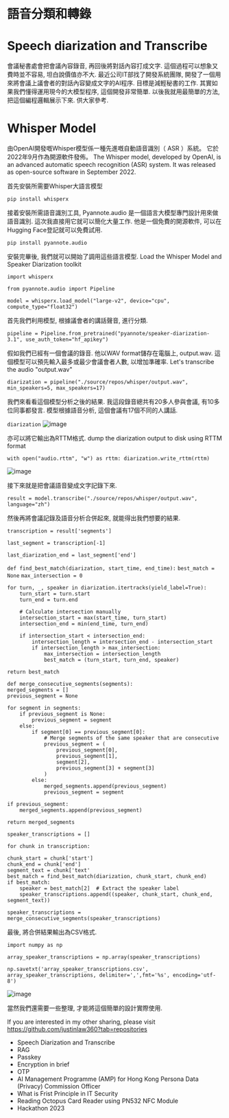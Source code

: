 # 語音分類和轉錄 
# Speech diarization and Transcribe

會議秘書處會把會議內容錄音, 再回後將對話內容打成文字. 這個過程可以想象又費時並不容易, 坦白說價值亦不大.  最近公司IT部找了開發系統團隊, 開發了一個用來將會議上議會者的對話內容變成文字的AI程序. 目標是減輕秘書的工作.
其實如果我們懂得運用現今的大模型程序, 這個開發非常簡單. 以後我就用最簡單的方法, 把這個編程邏輯展示下來. 供大家參考. 

# Whisper Model
由OpenAI開發嘅Whisper模型係一種先進嘅自動語音識別（ ASR ）系統。 它於2022年9月作為開源軟件發佈。
The Whisper model, developed by OpenAI, is an advanced automatic speech recognition (ASR) system. It was released as open-source software in September 2022.

首先安裝所需要Whisper大語言模型

`pip install whisperx`

接着安裝所需語音識別工具, Pyannote.audio 是一個語言大模型專門設計用來做語音識別. 這次我直接用它就可以簡化大量工作. 他是一個免費的開源軟件, 可以在Hugging Face登記就可以免費試用. 

`pip install pyannote.audio`


安裝完畢後, 我們就可以開始了調用這些語言模型. Load the Whisper Model and Speaker Diarization toolkit

`import whisperx`

`from pyannote.audio import Pipeline`

`model = whisperx.load_model("large-v2", device="cpu", compute_type="float32")`

首先我們利用模型, 根據議會者的講話聲音, 進行分類. 

`pipeline = Pipeline.from_pretrained("pyannote/speaker-diarization-3.1", use_auth_token="hf_apikey")`

假如我們已經有一個會議的錄音. 他以WAV format儲存在電腦上, output.wav. 這個模型可以預先輸入最多或最少會議會者人數, 以增加準確率. Let's transcribe the audio "output.wav"
 
`diarization = pipeline("./source/repos/whisper/output.wav", min_speakers=5, max_speakers=17)`

我們來看看這個模型分析之後的結果. 我這段錄音總共有20多人參與會議, 有10多位同事都發言. 模型根據語音分析, 這個會議有17個不同的人講話. 

`diarization`
![image](https://github.com/user-attachments/assets/5f5f2e1a-feb8-4488-b320-10d035c2af2d)

亦可以將它輸出為RTTM格式. dump the diarization output to disk using RTTM format

`with open("audio.rttm", "w") as rttm:
    diarization.write_rttm(rttm)`

![image](https://github.com/user-attachments/assets/65781414-11b9-49d4-a46c-ec9585e09ca6)

接下來就是把會議語音變成文字記錄下來. 

`result = model.transcribe("./source/repos/whisper/output.wav", language="zh")`

然後再將會議記錄及語音分析合併起來, 就能得出我們想要的結果. 

`transcription = result['segments']`

`last_segment = transcription[-1]`

`last_diarization_end = last_segment['end']`

`def find_best_match(diarization, start_time, end_time):`
    `best_match = None`
    `max_intersection = 0`

    for turn, _, speaker in diarization.itertracks(yield_label=True):
        turn_start = turn.start
        turn_end = turn.end

        # Calculate intersection manually
        intersection_start = max(start_time, turn_start)
        intersection_end = min(end_time, turn_end)

        if intersection_start < intersection_end:
            intersection_length = intersection_end - intersection_start
            if intersection_length > max_intersection:
                max_intersection = intersection_length
                best_match = (turn_start, turn_end, speaker)

    return best_match

    def merge_consecutive_segments(segments):
    merged_segments = []
    previous_segment = None

    for segment in segments:
        if previous_segment is None:
            previous_segment = segment
        else:
            if segment[0] == previous_segment[0]:
                # Merge segments of the same speaker that are consecutive
                previous_segment = (
                    previous_segment[0],
                    previous_segment[1],
                    segment[2],
                    previous_segment[3] + segment[3]
                )
            else:
                merged_segments.append(previous_segment)
                previous_segment = segment

    if previous_segment:
        merged_segments.append(previous_segment)

    return merged_segments

`speaker_transcriptions = []`

`for chunk in transcription:`

    chunk_start = chunk['start']    
    chunk_end = chunk['end']    
    segment_text = chunk['text'
    best_match = find_best_match(diarization, chunk_start, chunk_end)    
    if best_match:
        speaker = best_match[2]  # Extract the speaker label
        speaker_transcriptions.append((speaker, chunk_start, chunk_end, segment_text))
        
`speaker_transcriptions = merge_consecutive_segments(speaker_transcriptions)`

最後, 將合併結果輸出為CSV格式. 

`import numpy as np`

`array_speaker_transcriptions = np.array(speaker_transcriptions)`

`np.savetxt('array_speaker_transcriptions.csv', array_speaker_transcriptions, delimiter=',',fmt='%s', encoding='utf-8')`

![image](https://github.com/user-attachments/assets/85977851-8cd8-4ba9-a4cf-bfd69d006e83)

當然我們還需要一些整理, 才能將這個簡單的設計實際使用. 

If you are interested in my other sharing, please visit https://github.com/justinlaw360?tab=repositories
* Speech Diarization and Transcribe
* RAG
* Passkey
* Encryption in brief
* OTP
* AI Management Programme (AMP) for Hong Kong Persona Data (Privacy) Commission Officer
* What is Frist Principle in IT Security
* Reading Octopus Card Reader using PN532 NFC Module
* Hackathon 2023
